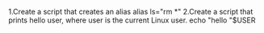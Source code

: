 1.Create a script that creates an alias  alias ls="rm *"
2.Create a script that prints hello user, where user is the current Linux user. echo "hello "$USER
